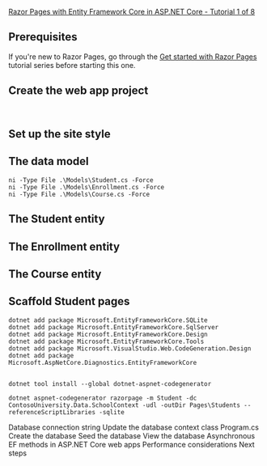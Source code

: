 [Razor Pages with Entity Framework Core in ASP.NET Core - Tutorial 1 of 8](https://learn.microsoft.com/en-us/aspnet/core/data/ef-rp/intro?view=aspnetcore-6.0&tabs=visual-studio-code)




## Prerequisites
If you're new to Razor Pages, go through the [Get started with Razor Pages](https://learn.microsoft.com/en-us/aspnet/core/tutorials/razor-pages/razor-pages-start?view=aspnetcore-6.0) tutorial series before starting this one.

## Create the web app project
```


```
## Set up the site style


## The data model
```
ni -Type File .\Models\Student.cs -Force
ni -Type File .\Models\Enrollment.cs -Force
ni -Type File .\Models\Course.cs -Force

```


## The Student entity

## The Enrollment entity

## The Course entity

## Scaffold Student pages

```
dotnet add package Microsoft.EntityFrameworkCore.SQLite
dotnet add package Microsoft.EntityFrameworkCore.SqlServer
dotnet add package Microsoft.EntityFrameworkCore.Design
dotnet add package Microsoft.EntityFrameworkCore.Tools
dotnet add package Microsoft.VisualStudio.Web.CodeGeneration.Design
dotnet add package Microsoft.AspNetCore.Diagnostics.EntityFrameworkCore


dotnet tool install --global dotnet-aspnet-codegenerator

dotnet aspnet-codegenerator razorpage -m Student -dc ContosoUniversity.Data.SchoolContext -udl -outDir Pages\Students --referenceScriptLibraries -sqlite

```


Database connection string
Update the database context class
Program.cs
Create the database
Seed the database
View the database
Asynchronous EF methods in ASP.NET Core web apps
Performance considerations
Next steps